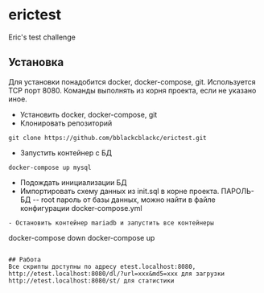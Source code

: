 # erictest
Eric's test challenge

## Установка

Для установки понадобится docker, docker-compose, git. Используется TCP порт 8080. Команды выполнять из корня проекта, если не указано иное.

- Установить docker, docker-compose, git
- Клонировать репозиторий
```
git clone https://github.com/bblackcblackc/erictest.git
``` 
- Запустить контейнер с БД 
```
docker-compose up mysql
```
- Подождать инициализации БД
- Импортировать схему данных из init.sql в корне проекта. ПАРОЛЬ-БД -- root пароль от базы данных, можно найти в файле конфигурации docker-compose.yml

```
- Остановить контейнер mariadb и запустить все контейнеры
```
docker-compose down
docker-compose up
```

## Работа
Все скрипты доступны по адресу etest.localhost:8080,
http://etest.localhost:8080/dl/?url=xxx&md5=xxx для загрузки
http://etest.localhost:8080/st/ для статистики

